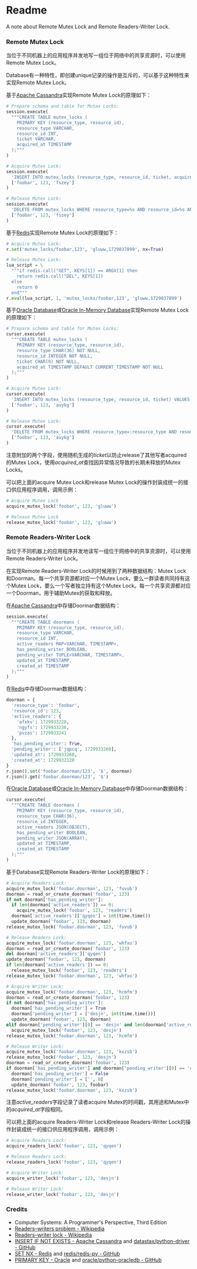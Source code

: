 # Readme
A note about Remote Mutex Lock and Remote Readers-Writer Lock.

### Remote Mutex Lock

当位于不同机器上的应用程序并发地写一组位于网络中的共享资源时，可以使用Remote Mutex Lock。

Database有一种特性，即创建unique记录的操作是互斥的，可以基于这种特性来实现Remote Mutex Lock。

基于[Apache Cassandra](https://cassandra.apache.org/_/index.html)实现Remote Mutex Lock的原理如下：

```python
# Prepare schema and table for Mutex Locks:
session.execute(
  """CREATE TABLE mutex_locks (
    PRIMARY KEY (resource_type, resource_id),
    resource_type VARCHAR,
    resource_id INT,
    ticket VARCHAR,
    acquired_at TIMESTAMP
  );"""
)
```

```python
# Acquire Mutex Lock:
session.execute(
  'INSERT INTO mutex_locks (resource_type, resource_id, ticket, acquired_at) VALUES (%s, %s, %s, toTimestamp(now())) IF NOT EXISTS;',
  ['foobar', 123, 'fszey']
)
```

```python
# Release Mutex Lock:
session.execute(
  'DELETE FROM mutex_locks WHERE resource_type=%s AND resource_id=%s AND ticket=%s;',
  ['foobar', 123, 'fszey']
)
```

基于[Redis](https://redis.io/)实现Remote Mutex Lock的原理如下：

```python
# Acquire Mutex Lock:
r.set('mutex_locks/foobar,123', 'gluww,1729837899', nx=True)
```

```python
# Release Mutex Lock:
lua_script = \
  """if redis.call("GET", KEYS[1]) == ARGV[1] then
    return redis.call("DEL", KEYS[1])
  else
    return 0
  end"""
r.eval(lua_script, 1, 'mutex_locks/foobar,123', 'gluww,1729837899')
```

基于[Oracle Database](https://www.oracle.com/database/)或[Oracle In-Memory Database](https://www.oracle.com/database/)实现Remote Mutex Lock的原理如下：

```python
# Prepare schema and table for Mutex Locks:
cursor.execute(
  """CREATE TABLE mutex_locks (
    PRIMARY KEY (resource_type, resource_id),
    resource_type CHAR(36) NOT NULL,
    resource_id INTEGER NOT NULL,
    ticket CHAR(9) NOT NULL,
    acquired_at TIMESTAMP DEFAULT CURRENT_TIMESTAMP NOT NULL
  );"""
)
```

```python
# Acquire Mutex Lock:
cursor.execute(
  'INSERT INTO mutex_locks (resource_type, resource_id, ticket) VALUES (:resource_type, :resource_id, :ticket);',
  ['foobar', 123, 'auykg']
)
```

```python
# Release Mutex Lock:
cursor.execute(
  'DELETE FROM mutex_locks WHERE resource_type=:resource_type AND resource_id=:resource_id AND ticket=:ticket;',
  ['foobar', 123, 'auykg']
)
```

注意附加的两个字段，使用随机生成的*ticket*以防止release了其他写者acquired的Mutex Lock，使用*acquired_at*查找因异常情况导致的长期未释放的Mutex Locks。

可以把上面的acquire Mutex Lock和release Mutex Lock的操作封装成统一的接口供应用程序调用，调用示例：

```python
# Acquire Mutex Lock
acquire_mutex_lock('foobar', 123, 'gluww')
```

```python
# Release Mutex Lock
release_mutex_lock('foobar', 123, 'gluww')
```

### Remote Readers-Writer Lock

当位于不同机器上的应用程序并发地读写一组位于网络中的共享资源时，可以使用Remote Readers-Writer Lock。

在实现Remote Readers-Writer Lock的时候用到了两种数据结构：Mutex Lock和Doorman。每一个共享资源都对应一个Mutex Lock，要么一群读者共同持有这个Mutex Lock，要么一个写者独立持有这个Mutex Lock。每一个共享资源都对应一个Doorman，用于辅助Mutex的获取和释放。

在[Apache Cassandra](https://cassandra.apache.org/_/index.html)中存储Doorman数据结构：
```python
session.execute(
  """CREATE TABLE doormans (
    PRIMARY KEY (resource_type, resource_id),
    resource_type VARCHAR,
    resource_id INT,
    active_readers MAP<VARCHAR, TIMESTAMP>,
    has_pending_writer BOOLEAN,
    pending_writer TUPLE<VARCHAR, TIMESTAMP>,
    updated_at TIMESTAMP,
    created_at TIMESTAMP
  );"""
)
```

在[Redis](https://redis.io/)中存储Doorman数据结构：
```python
doorman = {
  'resource_type': 'foobar',
  'resource_id': 123,
  'active_readers': {
    'afxkv': 1729933228,
    'ngyfs': 1729933236,
    'pvzas': 1729933241
  },
  'has_pending_writer': True,
  'pending_writer': ['jqpcq', 1729933260],
  'updated_at': 1729933260,
  'created_at': 1729932120
}
r.json().set('foobar.doorman/123', '$', doorman)
r.json().get('foobar.doorman/123', '$')
```

在[Oracle Database](https://www.oracle.com/database/)或[Oracle In-Memory Database](https://www.oracle.com/database/)中存储Doorman数据结构：
```python
cursor.execute(
  """CREATE TABLE doormans (
    PRIMARY KEY (resource_type, resource_id),
    resource_type CHAR(36),
    resource_id INTEGER,
    active_readers JSON(OBJECT),
    has_pending_writer BOOLEAN,
    pending_writer JSON(ARRAY),
    updated_at TIMESTAMP,
    created_at TIMESTAMP
  );"""
)
```

基于Database实现Remote Readers-Writer Lock的原理如下：

```python
# Acquire Readers Lock:
acquire_mutex_lock('foobar.doorman', 123, 'fuvub')
doorman = read_or_create_doorman('foobar', 123)
if not doorman['has_pending_writer']:
  if len(doorman['active_readers']) == 0:
    acquire_mutex_lock('foobar', 123, 'readers')
  doorman['active_readers']['qyqen'] = int(time.time())
  update_doorman('foobar', 123, doorman)
release_mutex_lock('foobar.doorman', 123, 'fuvub')
```

```python
# Release Readers Lock:
acquire_mutex_lock('foobar.doorman', 123, 'whfxo')
doorman = read_or_create_doorman('foobar', 123)
del doorman['active_readers']['qyqen']
update_doorman('foobar', 123, doorman)
if len(doorman['active_readers']) == 0:
  release_mutex_lock('foobar', 123, 'readers')
release_mutex_lock('foobar.doorman', 123, 'whfxo')
```

```python
# Acquire Writer Lock:
acquire_mutex_lock('foobar.doorman', 123, 'hcmfm')
doorman = read_or_create_doorman('foobar', 123)
if not doorman['has_pending_writer']:
  doorman['has_pending_writer'] = True
  doorman['pending_writer'] = ['desjn', int(time.time())]
  update_doorman('foobar', 123, doorman)
elif doorman['pending_writer'][0] == 'desjn' and len(doorman['active_readers']) == 0:
  acquire_mutex_lock('foobar', 123, 'desjn')
release_mutex_lock('foobar.doorman', 123, 'hcmfm')
```

```python
# Release Writer Lock:
acquire_mutex_lock('foobar.doorman', 123, 'kxzsb')
release_mutex_lock('foobar', 123, 'desjn')
doorman = read_or_create_doorman('foobar', 123)
if doorman['has_pending_writer'] and doorman['pending_writer'][0] == 'desjn':
  doorman['has_pending_writer'] = False
  doorman['pending_writer'] = ['', 0]
  update_doorman('foobar', 123, foobar)
release_mutex_lock('foobar.doorman', 123, 'kxzsb')
```

注意*active_readers*字段记录了读者acquire Mutex的时间戳，其用途和Mutex中的*acquired_at*字段相同。

可以把上面的acquire Readers-Writer Lock和release Readers-Writer Lock的操作封装成统一的接口供应用程序调用，调用示例：

```python
# Acquire Readers Lock:
acquire_readers_lock('foobar', 123, 'qyqen')
```

```python
# Release Readers Lock:
release_readers_lock('foobar', 123, 'qyqen')
```

```python
# Acquire Writer Lock:
acquire_writer_lock('foobar', 123, 'desjn')
```

```python
# Release Writer Lock:
release_writer_lock('foobar', 123, 'desjn')
```

### Credits
- Computer Systems: A Programmer's Perspective, Third Edition
- [Readers–writers problem - Wikipedia](https://en.wikipedia.org/wiki/Readers-writers_problem)
- [Readers–writer lock - Wikipedia](https://en.wikipedia.org/wiki/Readers–writer_lock)
- [INSERT IF NOT EXISTS - Apache Cassandra](https://cassandra.apache.org/doc/latest/cassandra/developing/cql/dml.html#insert-statement) and [datastax/python-driver - GitHub](https://github.com/datastax/python-driver)
- [SET NX - Redis](https://redis.io/docs/latest/commands/set/) and [redis/redis-py - GitHub](https://github.com/redis/redis-py)
- [PRIMARY KEY - Oracle](https://docs.oracle.com/en/database/oracle/oracle-database/23/sqlrf/constraint.html) and [oracle/python-oracledb - GitHub](https://github.com/oracle/python-oracledb/)
